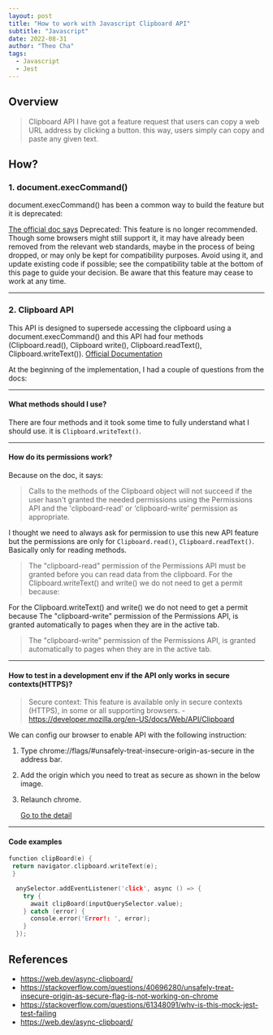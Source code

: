 ```yaml
---
layout: post
title: "How to work with Javascript Clipboard API"
subtitle: "Javascript"
date: 2022-08-31
author: "Theo Cha"
tags:
  - Javascript
  - Jest
---
```


## Overview

> Clipboard API
> I have got a feature request that users can copy a web URL address by clicking a button. this way, users simply can copy and paste any given text.

## How?

### 1. document.execCommand()

document.execCommand() has been a common way to build the feature but it is deprecated:

[The official doc says](https://developer.mozilla.org/en-US/docs/Web/API/Document/execCommand)
Deprecated: This feature is no longer recommended. Though some browsers might still support it, it may have already been removed from the relevant web standards, maybe in the process of being dropped, or may only be kept for compatibility purposes. Avoid using it, and update existing code if possible; see the compatibility table at the bottom of this page to guide your decision. Be aware that this feature may cease to work at any time.

---

### 2. Clipboard API

This API is designed to supersede accessing the clipboard using a document.execCommand() and this API had four methods (Clipboard.read(), Clipboard write(), Clipboard.readText(), Clipboard.writeText()). [Official Documentation](https://developer.mozilla.org/en-US/docs/Web/API/Clipboard)

At the beginning of the implementation, I had a couple of questions from the docs:

---

#### What methods should I use?

There are four methods and it took some time to fully understand what I should use. it is `Clipboard.writeText()`.

---

#### How do its permissions work?

Because on the doc, it says:

> Calls to the methods of the Clipboard object will not succeed if the user hasn't granted the needed permissions using the Permissions API and the 'clipboard-read' or ‘clipboard-write’ permission as appropriate.

I thought we need to always ask for permission to use this new API feature but the permissions are only for `Clipboard.read()`, `Clipboard.readText()`. Basically only for reading methods.

> The "clipboard-read" permission of the Permissions API must be granted before you can read data from the clipboard.
> For the Clipboard.writeText() and write() we do not need to get a permit because:

For the Clipboard.writeText() and write() we do not need to get a permit because The "clipboard-write" permission of the Permissions API, is granted automatically to pages when they are in the active tab.

> The "clipboard-write" permission of the Permissions API, is granted automatically to pages when they are in the active tab.

---

#### How to test in a development env if the API only works in secure contexts(HTTPS)?

> Secure context: This feature is available only in secure contexts (HTTPS), in some or all supporting browsers. - https://developer.mozilla.org/en-US/docs/Web/API/Clipboard

We can config our browser to enable API with the following instruction:

1. Type chrome://flags/#unsafely-treat-insecure-origin-as-secure in the address bar.
2. Add the origin which you need to treat as secure as shown in the below image.
3. Relaunch chrome.

   [Go to the detail](https://stackoverflow.com/questions/40696280/unsafely-treat-insecure-origin-as-secure-flag-is-not-working-on-chrome)

---

#### Code examples

```cpp
function clipBoard(e) {
 return navigator.clipboard.writeText(e);
 }
```

```cpp
  anySelector.addEventListener('click', async () => {
    try {
      await clipBoard(inputQuerySelector.value);
    } catch (error) {
      console.error('Error!: ', error);
    }
  });
```

## References

- <https://web.dev/async-clipboard/>
- <https://stackoverflow.com/questions/40696280/unsafely-treat-insecure-origin-as-secure-flag-is-not-working-on-chrome>
- <https://stackoverflow.com/questions/61348091/why-is-this-mock-jest-test-failing>
- <https://web.dev/async-clipboard/>
